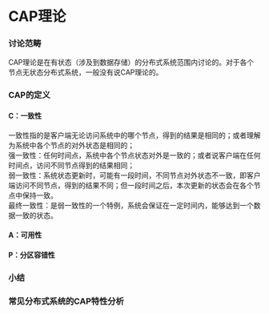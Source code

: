 CAP理论
====
### 讨论范畴
CAP理论是在有状态（涉及到数据存储）的分布式系统范围内讨论的。对于各个节点无状态分布式系统，一般没有说CAP理论的。

### CAP的定义
#### C：一致性
一致性指的是客户端无论访问系统中的哪个节点，得到的结果是相同的；或者理解为系统中各个节点的对外状态是相同的；<br>
强一致性：任何时间点，系统中各个节点状态对外是一致的；或者说客户端在任何时间点，访问不同节点得到的结果相同；<br>
弱一致性：系统状态更新时，可能有一段时间，不同节点对外状态不一致，即客户端访问不同节点，得到的结果不同；但一段时间之后，本次更新的状态会在各个节点中保持一致。<br>
最终一致性：是弱一致性的一个特例，系统会保证在一定时间内，能够达到一个数据一致的状态。

#### A：可用性

#### P：分区容错性

### 小结

### 常见分布式系统的CAP特性分析
